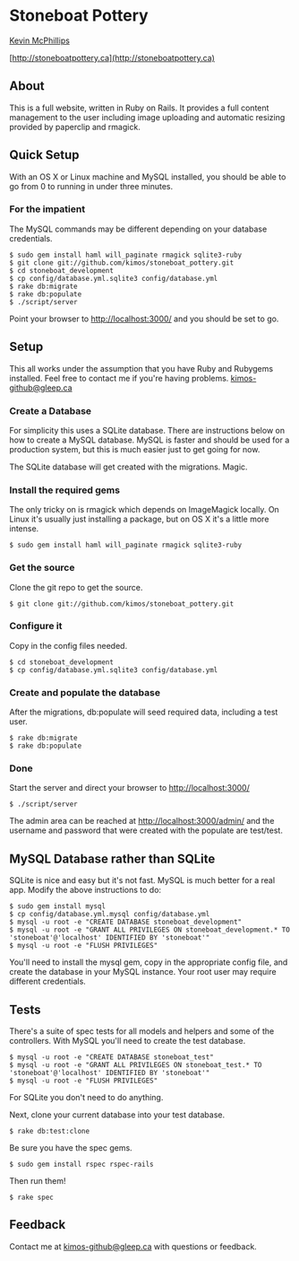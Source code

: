 # Stoneboat Pottery

[Kevin McPhillips](mailto:kimos-github@gleep.ca)

[http://stoneboatpottery.ca](http://stoneboatpottery.ca)


## About

This is a full website, written in Ruby on Rails. It provides a full content management to the user including image uploading and automatic resizing provided by paperclip and rmagick. 


## Quick Setup

With an OS X or Linux machine and MySQL installed, you should be able to go from 0 to running in under three minutes. 

### For the impatient

The MySQL commands may be different depending on your database credentials.

    $ sudo gem install haml will_paginate rmagick sqlite3-ruby
    $ git clone git://github.com/kimos/stoneboat_pottery.git
    $ cd stoneboat_development
    $ cp config/database.yml.sqlite3 config/database.yml
    $ rake db:migrate
    $ rake db:populate
    $ ./script/server

Point your browser to [http://localhost:3000/](http://localhost:3000/) and you should be set to go.


## Setup

This all works under the assumption that you have Ruby and Rubygems installed. 
Feel free to contact me if you're having problems. [kimos-github@gleep.ca](mailto:kimos-github@gleep.ca)


### Create a Database

For simplicity this uses a SQLite database. There are instructions below on how to create a MySQL database. MySQL is faster and should be used for a production system, but this is much easier just to get going for now.

The SQLite database will get created with the migrations. Magic.


### Install the required gems

The only tricky on is rmagick which depends on ImageMagick locally. On Linux it's usually just installing a package, but on OS X it's a little more intense. 

    $ sudo gem install haml will_paginate rmagick sqlite3-ruby


### Get the source

Clone the git repo to get the source.

    $ git clone git://github.com/kimos/stoneboat_pottery.git


### Configure it

Copy in the config files needed.

    $ cd stoneboat_development
    $ cp config/database.yml.sqlite3 config/database.yml


### Create and populate the database

After the migrations, db:populate will seed required data, including a test user.

    $ rake db:migrate
    $ rake db:populate


### Done

Start the server and direct your browser to [http://localhost:3000/](http://localhost:3000/)

    $ ./script/server

The admin area can be reached at [http://localhost:3000/admin/](http://localhost:3000/admin/) and the username and password that were created with the populate are test/test.


## MySQL Database rather than SQLite

SQLite is nice and easy but it's not fast. MySQL is much better for a real app. Modify the above instructions to do:

    $ sudo gem install mysql
    $ cp config/database.yml.mysql config/database.yml
    $ mysql -u root -e "CREATE DATABASE stoneboat_development"
    $ mysql -u root -e "GRANT ALL PRIVILEGES ON stoneboat_development.* TO 'stoneboat'@'localhost' IDENTIFIED BY 'stoneboat'"
    $ mysql -u root -e "FLUSH PRIVILEGES"

You'll need to install the mysql gem, copy in the appropriate config file, and create the database in your MySQL instance. Your root user may require different credentials.


## Tests

There's a suite of spec tests for all models and helpers and some of the controllers. With MySQL you'll need to create the test database.

    $ mysql -u root -e "CREATE DATABASE stoneboat_test"
    $ mysql -u root -e "GRANT ALL PRIVILEGES ON stoneboat_test.* TO 'stoneboat'@'localhost' IDENTIFIED BY 'stoneboat'"
    $ mysql -u root -e "FLUSH PRIVILEGES"

For SQLite you don't need to do anything.

Next, clone your current database into your test database.

    $ rake db:test:clone

Be sure you have the spec gems.

    $ sudo gem install rspec rspec-rails

Then run them!

    $ rake spec


## Feedback

Contact me at [kimos-github@gleep.ca](mailto:kimos-github@gleep.ca) with questions or feedback.

